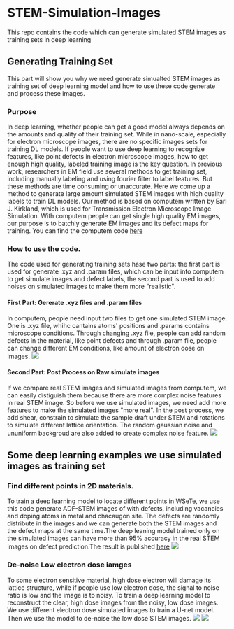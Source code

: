 # STEM-Simulation-Images
This repo contains the code which can generate simulated STEM images as training sets in deep learning
## Generating Training Set
This part will show you why we need generate simualted STEM images as training set of deep learning model and how to use these code generate and process these images.
### Purpose
In deep learning, whether people can get a good model always depends on the amounts and quality of their training set. While in nano-scale, especially for electron microscope images, there are no specific images sets for training DL models. If people want to use deep learning to recognize features, like point defects in electron microscope images, how to get enough high quality, labeled training image is the key question. In previous work, researchers in EM field use several methods to get training set, including manually labeling and using fourier filter to label features. But these methods are time consuming or unaccurate. Here we come up a method to generate large amount simulated STEM images with high quality labels to train DL models.
Our method is based on computem written by Earl J. Kirkland, which is used for Transmission Electron Microscope Image Simulation. With computem people can get single high quality EM images, our purpose is to batchly generate EM images and its defect maps for training. You can find the computem code [here](https://sourceforge.net/projects/computem/)
### How to use the code.
The code used for generating training sets hase two parts: the first part is used for generate .xyz and .param files, which can be input into computem to get simulate images and defect labels, the second part is used to add noises on simulated images to make them more "realistic".
#### First Part: Gererate .xyz files and .param files
In computem, people need input two files to get one simulated STEM image. One is .xyz file, whihc cantains atoms' positions and .params contains microscope conditions. Through changing .xyz file, people can add random defects in the material, like point defects and through .param file, people can change different EM conditions, like amount of electron dose on images. 
![](https://tva1.sinaimg.cn/large/006y8mN6ly1g7ci8cg1xcj30q808y41n.jpg)
#### Second Part: Post Process on Raw simulate images
If we compare real STEM images and simulated images from computem, we can easily distiguish them because there are more complex noise features in real STEM image. So before we use simulated images, we need add more features to make the simulated images "more real".
In the post process, we add shear, constrain to simulate the sample draft under STEM and rotations to simulate different lattice orientation. The random gaussian noise and ununiform backgroud are also added to create complex noise feature.
![](https://tva1.sinaimg.cn/large/006y8mN6ly1g7cicqyx4wj30ou0b8agb.jpg)

## Some deep learning examples we use simulated images as training set
### Find different points in 2D materials.
To train a deep learning model to locate different points in WSeTe, we use this code generate ADF-STEM images of with defects, including vacancies and doping atoms in metal and chacaugon site. The defects are randomly distribute in the images and we can generate both the STEM images and the defect maps at the same time.The deep leaning model trained only on the simulated images can have more than 95% accuracy in the real STEM images on defect prediction.The result is published [here](https://www.cambridge.org/core/journals/microscopy-and-microanalysis/article/deep-learning-enabled-measurements-of-singleatom-defects-in-2d-transition-metal-dichalcogenides-with-subpicometer-precision/D773C6565AA3D9A1B6CEBCB169CB9ACB)
![](https://tva1.sinaimg.cn/large/006y8mN6ly1g7cimin83oj30s80fytu8.jpg)
### De-noise Low electron dose iamges
To some electron sensitive material, high dose electron will damage its lattice structure, while if people use low electron dose, the signal to noise ratio is low and the image is to noisy. To train a deep learning model to reconstruct the clear, high dose images from the noisy, low dose images. We use different electron dose simulated images to train a U-net model. Then we use the model to de-noise the low dose STEM images.
![](https://tva1.sinaimg.cn/large/006y8mN6ly1g7cj075hzcj30k40bgwlr.jpg)
![](https://tva1.sinaimg.cn/large/006y8mN6ly1g7cj4s3m41j30pk0bqqd7.jpg)

